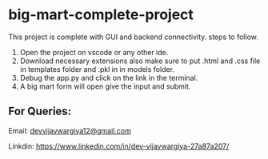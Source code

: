 # big-mart-complete-project
This project is complete with GUI and backend connectivity.
steps to follow.
1. Open the project on vscode or any other ide.
2. Download necessary extensions also make sure to put .html and .css file in templates folder and .pkl in in models folder.
3. Debug the app.py and click on the link in the terminal.
4. A big mart form will open give the input and submit.

## For Queries:
Email: devvijaywargiya12@gmail.com

Linkdin: https://www.linkedin.com/in/dev-vijaywargiya-27a87a207/
